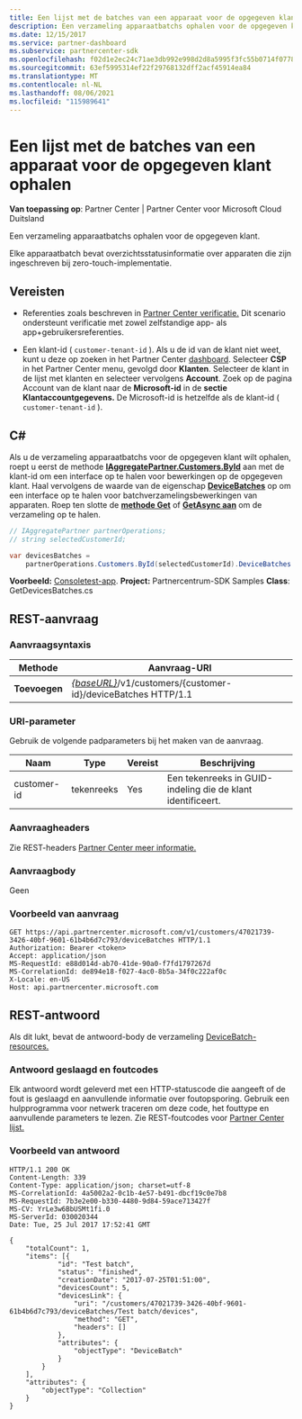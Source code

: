 ```yaml
---
title: Een lijst met de batches van een apparaat voor de opgegeven klant ophalen
description: Een verzameling apparaatbatchs ophalen voor de opgegeven klant.
ms.date: 12/15/2017
ms.service: partner-dashboard
ms.subservice: partnercenter-sdk
ms.openlocfilehash: f02d1e2ec24c71ae3db992e998d2d8a5995f3fc55b0714f0778ccbeaa6fec214
ms.sourcegitcommit: 63ef5995314ef22f29768132dff2acf45914ea84
ms.translationtype: MT
ms.contentlocale: nl-NL
ms.lasthandoff: 08/06/2021
ms.locfileid: "115989641"
---
```

# <a name="get-a-list-of-device-batches-for-the-specified-customer"></a>Een lijst met de batches van een apparaat voor de opgegeven klant ophalen

**Van toepassing op**: Partner Center | Partner Center voor Microsoft Cloud Duitsland

Een verzameling apparaatbatchs ophalen voor de opgegeven klant.

Elke apparaatbatch bevat overzichtsstatusinformatie over apparaten die zijn ingeschreven bij zero-touch-implementatie.

## <a name="prerequisites"></a>Vereisten

- Referenties zoals beschreven in [Partner Center verificatie.](partner-center-authentication.md) Dit scenario ondersteunt verificatie met zowel zelfstandige app- als app+gebruikersreferenties.

- Een klant-id ( `customer-tenant-id` ). Als u de id van de klant niet weet, kunt u deze op zoeken in het Partner Center [dashboard](https://partner.microsoft.com/dashboard). Selecteer **CSP** in het Partner Center menu, gevolgd door **Klanten**. Selecteer de klant in de lijst met klanten en selecteer vervolgens **Account**. Zoek op de pagina Account van de klant naar de **Microsoft-id** in de **sectie Klantaccountgegevens.** De Microsoft-id is hetzelfde als de klant-id ( `customer-tenant-id` ).

## <a name="c"></a>C\#

Als u de verzameling apparaatbatchs voor de opgegeven klant wilt ophalen, roept u eerst de methode [**IAggregatePartner.Customers.ById**](/dotnet/api/microsoft.store.partnercenter.customers.icustomercollection.byid) aan met de klant-id om een interface op te halen voor bewerkingen op de opgegeven klant. Haal vervolgens de waarde van de eigenschap [**DeviceBatches**](/dotnet/api/microsoft.store.partnercenter.customers.icustomer.devicebatches) op om een interface op te halen voor batchverzamelingsbewerkingen van apparaten. Roep ten slotte de [**methode Get**](/dotnet/api/microsoft.store.partnercenter.devicesdeployment.idevicesbatchcollection.get) of [**GetAsync aan**](/dotnet/api/microsoft.store.partnercenter.devicesdeployment.idevicesbatchcollection.getasync) om de verzameling op te halen.

``` csharp
// IAggregatePartner partnerOperations;
// string selectedCustomerId;

var devicesBatches =
    partnerOperations.Customers.ById(selectedCustomerId).DeviceBatches.Get();
```

**Voorbeeld:** [Consoletest-app](console-test-app.md). **Project:** Partnercentrum-SDK Samples **Class**: GetDevicesBatches.cs

## <a name="rest-request"></a>REST-aanvraag

### <a name="request-syntax"></a>Aanvraagsyntaxis

| Methode  | Aanvraag-URI                                                                                   |
|---------|-----------------------------------------------------------------------------------------------|
| **Toevoegen** | [*{baseURL}*](partner-center-rest-urls.md)/v1/customers/{customer-id}/deviceBatches HTTP/1.1 |

### <a name="uri-parameter"></a>URI-parameter

Gebruik de volgende padparameters bij het maken van de aanvraag.

| Naam        | Type   | Vereist | Beschrijving                                           |
|-------------|--------|----------|-------------------------------------------------------|
| customer-id | tekenreeks | Yes      | Een tekenreeks in GUID-indeling die de klant identificeert. |

### <a name="request-headers"></a>Aanvraagheaders

Zie REST-headers [Partner Center meer informatie.](headers.md)

### <a name="request-body"></a>Aanvraagbody

Geen

### <a name="request-example"></a>Voorbeeld van aanvraag

```http
GET https://api.partnercenter.microsoft.com/v1/customers/47021739-3426-40bf-9601-61b4b6d7c793/deviceBatches HTTP/1.1
Authorization: Bearer <token>
Accept: application/json
MS-RequestId: e88d014d-ab70-41de-90a0-f7fd1797267d
MS-CorrelationId: de894e18-f027-4ac0-8b5a-34f0c222af0c
X-Locale: en-US
Host: api.partnercenter.microsoft.com
```

## <a name="rest-response"></a>REST-antwoord

Als dit lukt, bevat de antwoord-body de verzameling [DeviceBatch-resources.](device-deployment-resources.md#devicebatch)

### <a name="response-success-and-error-codes"></a>Antwoord geslaagd en foutcodes

Elk antwoord wordt geleverd met een HTTP-statuscode die aangeeft of de fout is geslaagd en aanvullende informatie over foutopsporing. Gebruik een hulpprogramma voor netwerk traceren om deze code, het fouttype en aanvullende parameters te lezen. Zie REST-foutcodes voor [Partner Center lijst.](error-codes.md)

### <a name="response-example"></a>Voorbeeld van antwoord

```http
HTTP/1.1 200 OK
Content-Length: 339
Content-Type: application/json; charset=utf-8
MS-CorrelationId: 4a5002a2-0c1b-4e57-b491-dbcf19c0e7b8
MS-RequestId: 7b3e2e00-b330-4480-9d84-59ace713427f
MS-CV: YrLe3w6BbUSMt1fi.0
MS-ServerId: 030020344
Date: Tue, 25 Jul 2017 17:52:41 GMT

{
    "totalCount": 1,
    "items": [{
            "id": "Test batch",
            "status": "finished",
            "creationDate": "2017-07-25T01:51:00",
            "devicesCount": 5,
            "devicesLink": {
                "uri": "/customers/47021739-3426-40bf-9601-61b4b6d7c793/deviceBatches/Test batch/devices",
                "method": "GET",
                "headers": []
            },
            "attributes": {
                "objectType": "DeviceBatch"
            }
        }
    ],
    "attributes": {
        "objectType": "Collection"
    }
}
```
